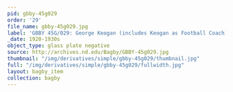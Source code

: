 ```yaml
---
pid: gbby-45g029
order: '29'
file_name: gbby-45g029.jpg
label: 'GBBY 45G/029: George Keogan (includes Keogan as Football Coach) - c1920-1930s'
_date: 1920-1930s
object_type: glass plate negative
source: http://archives.nd.edu/Bagby/GBBY-45g029.jpg
thumbnail: "/img/derivatives/simple/gbby-45g029/thumbnail.jpg"
full: "/img/derivatives/simple/gbby-45g029/fullwidth.jpg"
layout: bagby_item
collection: bagby
---
```

